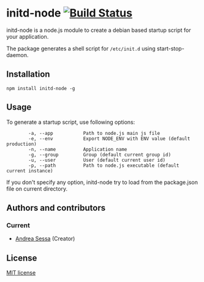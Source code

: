 initd-node [![Build Status](https://travis-ci.org/asessa/initd-node.png)](https://travis-ci.org/asessa/initd-node)
==========

initd-node is a node.js module to create a debian based startup script for your application.

The package generates a shell script for `/etc/init.d` using start-stop-daemon.

Installation
------------

`npm install initd-node -g`

Usage
-----

To generate a startup script, use following options:

			-a, --app			Path to node.js main js file
			-e, --env			Export NODE_ENV with ENV value (default production)
			-n, --name			Application name
			-g, --group			Group (default current group id)
			-u, --user			User (default current user id)
			-p, --path			Path to node.js executable (default current instance)

If you don't specify any option, initd-node try to load from the package.json file on current directory.

Authors and contributors
------------------------
### Current
* [Andrea Sessa][] (Creator)

[Andrea Sessa]: https://plus.google.com/+AndreaSessa


License
-------
[MIT license](http://www.opensource.org/licenses/Mit)